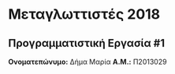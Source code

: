 # Μεταγλωττιστές 2018
## Προγραμματιστική Εργασία #1

**Ονοματεπώνυμο:** Δήμα Μαρία
**Α.Μ.:** Π2013029


